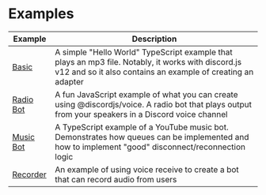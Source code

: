 # Examples

| Example                  | Description                                                                                                                                                       |
| ------------------------ | ----------------------------------------------------------------------------------------------------------------------------------------------------------------- |
| [Basic](./basic)         | A simple "Hello World" TypeScript example that plays an mp3 file. Notably, it works with discord.js v12 and so it also contains an example of creating an adapter |
| [Radio Bot](./radio-bot) | A fun JavaScript example of what you can create using @discordjs/voice. A radio bot that plays output from your speakers in a Discord voice channel               |
| [Music Bot](./music-bot) | A TypeScript example of a YouTube music bot. Demonstrates how queues can be implemented and how to implement "good" disconnect/reconnection logic                 |
| [Recorder](./recorder)   | An example of using voice receive to create a bot that can record audio from users                                                                                |
